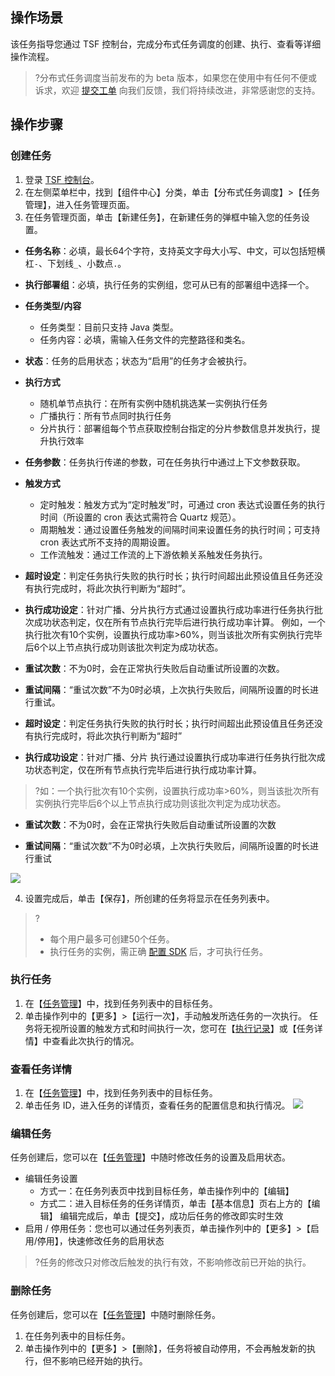 ## 操作场景
该任务指导您通过 TSF 控制台，完成分布式任务调度的创建、执行、查看等详细操作流程。
>?分布式任务调度当前发布的为 beta 版本，如果您在使用中有任何不便或诉求，欢迎 [提交工单](https://console.cloud.tencent.com/workorder/category?level1_id=876&level2_id=931&source=0&data_title=腾讯微服务平台%20TSF&step=1) 向我们反馈，我们将持续改进，非常感谢您的支持。

## 操作步骤
### 创建任务
1. 登录 [TSF 控制台](https://console.cloud.tencent.com/tsf/index)。 
2. 在左侧菜单栏中，找到【组件中心】分类，单击【分布式任务调度】>【任务管理】，进入任务管理页面。
3. 在任务管理页面，单击【新建任务】，在新建任务的弹框中输入您的任务设置。
 - **任务名称**：必填，最长64个字符，支持英文字母大小写、中文，可以包括短横杠`-`、下划线`_`、小数点`.`。
 - **执行部署组**：必填，执行任务的实例组，您可从已有的部署组中选择一个。
 - **任务类型/内容**
    - 任务类型：目前只支持 Java 类型。
    - 任务内容：必填，需输入任务文件的完整路径和类名。
 - **状态**：任务的启用状态；状态为“启用”的任务才会被执行。
 - **执行方式**

    - 随机单节点执行：在所有实例中随机挑选某一实例执行任务
    - 广播执行：所有节点同时执行任务
    - 分片执行：部署组每个节点获取控制台指定的分片参数信息并发执行，提升执行效率

- **任务参数**：任务执行传递的参数，可在任务执行中通过上下文参数获取。

 - **触发方式**
    - 定时触发：触发方式为“定时触发”时，可通过 cron 表达式设置任务的执行时间（所设置的 cron 表达式需符合 Quartz 规范）。
    - 周期触发：通过设置任务触发的间隔时间来设置任务的执行时间；可支持 cron 表达式所不支持的周期设置。
    - 工作流触发：通过工作流的上下游依赖关系触发任务执行。
 - **超时设定**：判定任务执行失败的执行时长；执行时间超出此预设值且任务还没有执行完成时，将此次执行判断为“超时”。
 - **执行成功设定**：针对广播、分片执行方式通过设置执行成功率进行任务执行批次成功状态判定，仅在所有节点执行完毕后进行执行成功率计算。
例如，一个执行批次有10个实例，设置执行成功率>60%，则当该批次所有实例执行完毕后6个以上节点执行成功则该批次判定为成功状态。
 - **重试次数**：不为0时，会在正常执行失败后自动重试所设置的次数。
 - **重试间隔**：“重试次数”不为0时必填，上次执行失败后，间隔所设置的时长进行重试。


 - **超时设定**：判定任务执行失败的执行时长；执行时间超出此预设值且任务还没有执行完成时，将此次执行判断为“超时”

 - **执行成功设定**：针对广播、分片 执行通过设置执行成功率进行任务执行批次成功状态判定，仅在所有节点执行完毕后进行执行成功率计算。
>?如：一个执行批次有10个实例，设置执行成功率>60%，则当该批次所有实例执行完毕后6个以上节点执行成功则该批次判定为成功状态。

 - **重试次数**：不为0时，会在正常执行失败后自动重试所设置的次数

 - **重试间隔**：“重试次数”不为0时必填，上次执行失败后，间隔所设置的时长进行重试

  ![](https://main.qcloudimg.com/raw/413f9a2b2894d53c47d4f82bdb808613.png)

4. 设置完成后，单击【保存】，所创建的任务将显示在任务列表中。
>?
>- 每个用户最多可创建50个任务。
>- 执行任务的实例，需正确 [配置 SDK](https://cloud.tencent.com/document/product/649/41639) 后，才可执行任务。


### 执行任务
1. 在【[任务管理](https://console.cloud.tencent.com/tsf/tct-task)】中，找到任务列表中的目标任务。
2. 单击操作列中的【更多】>【运行一次】，手动触发所选任务的一次执行。
任务将无视所设置的触发方式和时间执行一次，您可在【[执行记录](https://console.cloud.tencent.com/tsf/tct-exec)】或【任务详情】中查看此次执行的情况。

### 查看任务详情
1. 在【[任务管理](https://console.cloud.tencent.com/tsf/tct-task)】中，找到任务列表中的目标任务。
2. 单击任务 ID，进入任务的详情页，查看任务的配置信息和执行情况。
![](https://main.qcloudimg.com/raw/07d57db48c43cb1ae513c0a64dcac1aa.png)

### 编辑任务
任务创建后，您可以在【[任务管理](https://console.cloud.tencent.com/tsf/tct-task)】中随时修改任务的设置及启用状态。

- 编辑任务设置
	- 方式一：在任务列表页中找到目标任务，单击操作列中的【编辑】
	- 方式二：进入目标任务的任务详情页，单击【基本信息】页右上方的【编辑】
	编辑完成后，单击【提交】，成功后任务的修改即实时生效
- 启用 / 停用任务：您也可以通过任务列表页，单击操作列中的【更多】>【启用/停用】，快速修改任务的启用状态

>?任务的修改只对修改后触发的执行有效，不影响修改前已开始的执行。

### 删除任务
任务创建后，您可以在【[任务管理](https://console.cloud.tencent.com/tsf/tct-task)】中随时删除任务。
1. 在任务列表中的目标任务。
2. 单击操作列中的【更多】>【删除】，任务将被自动停用，不会再触发新的执行，但不影响已经开始的执行。






